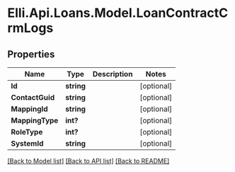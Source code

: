 # Elli.Api.Loans.Model.LoanContractCrmLogs
## Properties

Name | Type | Description | Notes
------------ | ------------- | ------------- | -------------
**Id** | **string** |  | [optional] 
**ContactGuid** | **string** |  | [optional] 
**MappingId** | **string** |  | [optional] 
**MappingType** | **int?** |  | [optional] 
**RoleType** | **int?** |  | [optional] 
**SystemId** | **string** |  | [optional] 

[[Back to Model list]](../README.md#documentation-for-models) [[Back to API list]](../README.md#documentation-for-api-endpoints) [[Back to README]](../README.md)

